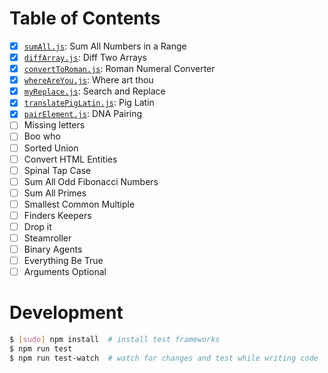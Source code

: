 # Table of Contents

* [x] [`sumAll.js`](./src/sumAll.js): Sum All Numbers in a Range
* [x] [`diffArray.js`](./src/diffArray.js): Diff Two Arrays
* [x] [`convertToRoman.js`](./src/convertToRoman.js): Roman Numeral Converter
* [x] [`whereAreYou.js`](./src/whereAreYou.js): Where art thou
* [x] [`myReplace.js`](./src/myReplace.js): Search and Replace
* [x] [`translatePigLatin.js`](./src/translatePigLatin.js): Pig Latin
* [x] [`pairElement.js`](./src/pairElement.js): DNA Pairing
* [ ] Missing letters
* [ ] Boo who
* [ ] Sorted Union
* [ ] Convert HTML Entities
* [ ] Spinal Tap Case
* [ ] Sum All Odd Fibonacci Numbers
* [ ] Sum All Primes
* [ ] Smallest Common Multiple
* [ ] Finders Keepers
* [ ] Drop it
* [ ] Steamroller
* [ ] Binary Agents
* [ ] Everything Be True
* [ ] Arguments Optional 

# Development

```sh
$ [sudo] npm install  # install test frameworks
$ npm run test
$ npm run test-watch  # watch for changes and test while writing code
```
